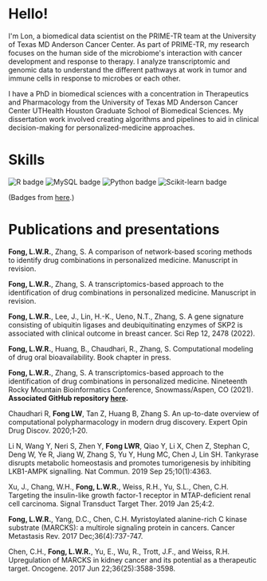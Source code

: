 # Hello!
I'm Lon, a biomedical data scientist on the PRIME-TR team at the University of Texas MD Anderson Cancer Center. As part of PRIME-TR, my research focuses on the human side of the microbiome's interaction with cancer development and response to therapy. I analyze transcriptomic and genomic data to understand the different pathways at work in tumor and immune cells in response to microbes or each other. 

I have a PhD in biomedical sciences with a concentration in Therapeutics and Pharmacology from the University of Texas MD Anderson Cancer Center UTHealth Houston Graduate School of Biomedical Sciences. My dissertation work involved creating algorithms and pipelines to aid in clinical decision-making for personalized-medicine approaches.

# Skills
![R badge](https://img.shields.io/badge/R-276DC3?style=for-the-badge&logo=r&logoColor=white)
![MySQL badge](https://img.shields.io/badge/MySQL-005C84?style=for-the-badge&logo=mysql&logoColor=white)
![Python badge](https://img.shields.io/badge/Python-FFD43B?style=for-the-badge&logo=python&logoColor=blue)
![Scikit-learn badge](https://img.shields.io/badge/scikit_learn-F7931E?style=for-the-badge&logo=scikit-learn&logoColor=white)

(Badges from [here](https://github.com/alexandresanlim/Badges4-README.md-Profile).)

# Publications and presentations
**Fong, L.W.R.**, Zhang, S. A comparison of network-based scoring methods to identify drug combinations in personalized medicine. Manuscript in revision.<br />

**Fong, L.W.R.**, Zhang, S. A transcriptomics-based approach to the identification of drug combinations in personalized medicine. Manuscript in revision.<br />

**Fong, L.W.R.**, Lee, J., Lin, H.-K., Ueno, N.T., Zhang, S. A gene signature consisting of ubiquitin ligases and deubiquitinating enzymes of SKP2 is associated with clinical outcome in breast cancer. Sci Rep 12, 2478 (2022).<br />

**Fong, L.W.R.**, Huang, B., Chaudhari, R., Zhang, S. Computational modeling of drug oral bioavailability. Book chapter in press.

**Fong, L.W.R.**, Zhang, S. A transcriptomics-based approach to the identification of drug combinations in personalized medicine. Nineteenth Rocky Mountain Bioinformatics Conference, Snowmass/Aspen, CO (2021).
<br />
**Associated GitHub repository [here](https://github.com/alonzowolfram/drug-combo-ML-model).**

Chaudhari R, **Fong LW**, Tan Z, Huang B, Zhang S. An up-to-date overview of computational polypharmacology in modern drug discovery. Expert Opin Drug Discov. 2020;1‐20.

Li N, Wang Y, Neri S, Zhen Y, **Fong LWR**, Qiao Y, Li X, Chen Z, Stephan C, Deng W, Ye R, Jiang W, Zhang S, Yu Y, Hung MC, Chen J, Lin SH. Tankyrase disrupts metabolic homeostasis and promotes tumorigenesis by inhibiting LKB1-AMPK signalling. Nat Commun. 2019 Sep 25;10(1):4363.

Xu, J., Chang, W.H., **Fong, L.W.R.**, Weiss, R.H., Yu, S.L., Chen, C.H. Targeting the insulin-like growth factor-1 receptor in MTAP-deficient renal cell carcinoma. Signal Transduct Target Ther. 2019 Jan 25;4:2.

**Fong, L.W.R.**, Yang, D.C., Chen, C.H. Myristoylated alanine-rich C kinase substrate (MARCKS): a multirole signaling protein in cancers. Cancer Metastasis Rev. 2017 Dec;36(4):737-747.

Chen, C.H., **Fong, L.W.R.**, Yu, E., Wu, R., Trott, J.F., and Weiss, R.H. Upregulation of MARCKS in kidney cancer and its potential as a therapeutic target. Oncogene. 2017 Jun 22;36(25):3588-3598.
